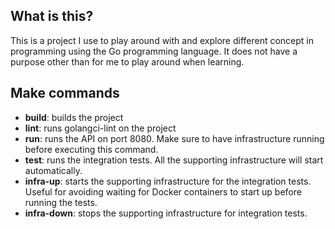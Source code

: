## What is this?

This is a project I use to play around with and explore different concept in programming using the 
Go programming language.
It does not have a purpose other than for me to play around when learning.

## Make commands
* **build**: builds the project
* **lint**: runs golangci-lint on the project
* **run**: runs the API on port 8080. Make sure to have infrastructure running before executing this command.
* **test**: runs the integration tests. All the supporting infrastructure will start automatically.
* **infra-up**: starts the supporting infrastructure for the integration tests. Useful for avoiding waiting for Docker
containers to start up before running the tests.
* **infra-down**: stops the supporting infrastructure for integration tests.
